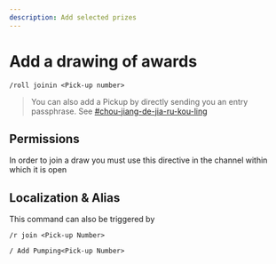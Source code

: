 ```yaml
---
description: Add selected prizes
---
```


# Add a drawing of awards

```
/roll joinin <Pick-up number>
```

> You can also add a Pickup by directly sending you an entry passphrase. See [#chou-jiang-de-jia-ru-kou-ling](overview.md#chou-jiang-de-jia-ru-kouling "mention")

## Permissions

In order to join a draw you must use this directive in the channel within which it is open

## Localization & Alias

This command can also be triggered by

```
/r join <Pick-up Number>

/ Add Pumping<Pick-up Number>
```
